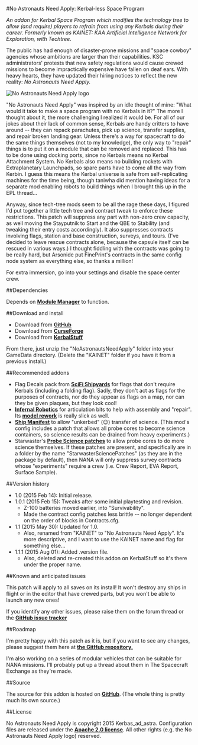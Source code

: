 #No Astronauts Need Apply: Kerbal-less Space Program

*An addon for Kerbal Space Program which modifies the technology tree to allow (and require) players to refrain from using any Kerbals during their career. Formerly known as KAINET: KAA Artificial Intelligence Network for Exploration, with Techtree.*

The public has had enough of disaster-prone missions and "space cowboy" agencies whose ambitions are larger than their capabilities.  KSC administrators' protests that new safety regulations would cause crewed missions to become impractically expensive have fallen on deaf ears.  With heavy hearts, they have updated their hiring notices to reflect the new reality: *No Astronauts Need Apply.*

![No Astronauts Need Apply logo](https://github.com/Kerbas-ad-astra/No-Astronauts-Need-Apply/blob/master/No%20Astronauts%20Need%20Apply%20logo.png)

"No Astronauts Need Apply" was inspired by an idle thought of mine: "What would it take to make a space program with no Kerbals in it?"  The more I thought about it, the more challenging I realized it would be.  For all of our jokes about their lack of common sense, Kerbals are handy critters to have around -- they can repack parachutes, pick up science, transfer supplies, and repair broken landing gear.  Unless there's a way for spacecraft to do the same things themselves (not to my knowledge), the only way to "repair" things is to put it on a module that can be removed and replaced.  This has to be done using docking ports, since no Kerbals means no Kerbal Attachment System.  No Kerbals also means no building rockets with Extraplanetary Launchpads, so spare parts have to come all the way from Kerbin.  I guess this means the Kerbal universe is safe from self-replicating machines for the time being, though taniwha did mention having ideas for a separate mod enabling robots to build things when I brought this up in the EPL thread...

Anyway, since tech-tree mods seem to be all the rage these days, I figured I'd put together a little tech tree and contract tweak to enforce these restrictions.  This patch will suppress any part with non-zero crew capacity, as well moving the Stayputnik to Start and the QBE to Stability (and tweaking their entry costs accordingly).  It also suppresses contracts involving flags, station and base construction, surveys, and tours.  (I've decided to leave rescue contracts alone, because the capsule itself can be rescued in various ways.)  I thought fiddling with the contracts was going to be really hard, but Arsonide put FinePrint's contracts in the same config node system as everything else, so thanks a million!

For extra immersion, go into your settings and disable the space center crew.

##Dependencies

Depends on [**Module Manager**](http://forum.kerbalspaceprogram.com/threads/55219) to function.

##Download and install

* Download from [**GitHub**](https://github.com/Kerbas-ad-astra/No-Astronauts-Need-Apply/releases)
* Download from [**CurseForge**](http://kerbal.curseforge.com/ksp-mods/227824-no-astronauts-need-apply)
* Download from [**KerbalStuff**](https://kerbalstuff.com/mod/1048/No%20Astronauts%20Need%20Apply)

From there, just unzip the "NoAstronautsNeedApply" folder into your GameData directory.  (Delete the "KAINET" folder if you have it from a previous install.)

##Recommended addons

* Flag Decals pack from [**SciFi Shipyards**](http://forum.kerbalspaceprogram.com/threads/37908) for flags that don't require Kerbals (including a folding flag).  Sadly, they don't act as flags for the purposes of contracts, nor do they appear as flags on a map, nor can they be given plaques, but they look cool!
* [**Infernal Robotics**](http://forum.kerbalspaceprogram.com/threads/37707) for articulation bits to help with assembly and "repair".  Its [**model rework**](http://forum.kerbalspaceprogram.com/threads/65365) is really slick as well.
* [**Ship Manifest**](http://forum.kerbalspaceprogram.com/threads/62270) to allow "unkerbed" (:wink:) transfer of science.  (This mod's config includes a patch that allows all probe cores to become science containers, so science results can be drained from heavy experiments.)
* Starwaster's [**Probe Science patches**](http://forum.kerbalspaceprogram.com/threads/56137) to allow probe cores to do more science themselves.  If these patches are present, and specifically are in a folder by the name "StarwasterSciencePatches" (as they are in the package by default), then NANA will only suppress survey contracts whose "experiments" require a crew (i.e. Crew Report, EVA Report, Surface Sample).

##Version history

* 1.0 (2015 Feb 14): Initial release.
* 1.0.1 (2015 Feb 15): Tweaks after some initial playtesting and revision.
	* Z-100 batteries moved earlier, into "Survivability".
	* Made the contract config patches less brittle -- no longer dependent on the order of blocks in Contracts.cfg.
* 1.1 (2015 May 30): Updated for 1.0.
	* Also, renamed from "KAINET" to "No Astronauts Need Apply".  It's more descriptive, and I want to use the KAINET name and flag for something else...
* 1.1.1 (2015 Aug 01): Added .version file.
	* Also, deleted and re-created this addon on KerbalStuff so it's there under the proper name.

##Known and anticipated issues

This patch will apply to all saves on its install!  It won't destroy any ships in flight or in the editor that have crewed parts, but you won't be able to launch any new ones!

If you identify any other issues, please raise them on the forum thread or the [**GitHub issue tracker**](https://github.com/Kerbas-ad-astra/No-Astronauts-Need-Apply/issues)

##Roadmap

I'm pretty happy with this patch as it is, but if you want to see any changes, please suggest them here at [**the GitHub repository.**](https://github.com/Kerbas-ad-astra/No-Astronauts-Need-Apply)

I'm also working on a series of modular vehicles that can be suitable for NANA missions.  I'll probably put up a thread about them in The Spacecraft Exchange as they're made.

##Source

The source for this addon is hosted on [**GitHub**](https://github.com/Kerbas-ad-astra/No-Astronauts-Need-Apply).  (The whole thing is pretty much its own source.)

##License

No Astronauts Need Apply is copyright 2015 Kerbas_ad_astra.  Configuration files are released under the [**Apache 2.0 license**](https://www.apache.org/licenses/LICENSE-2.0).  All other rights (e.g. the No Astronauts Need Apply logo) reserved.
